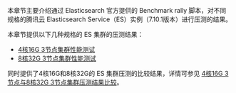 本章节主要介绍通过 Elasticsearch 官方提供的 Benchmark rally 脚本，对不同规格的腾讯云 Elasticsearch Service（ES）实例（7.10.1版本）进行压测的结果。

本章节提供以下几种规格的 ES 集群的压测结果：
- [4核16G 3节点集群性能测试](https://cloud.tencent.com/document/product/845/55185)
- [8核32G 3节点集群性能测试](https://cloud.tencent.com/document/product/845/55174)


同时提供了4核16G和8核32G的 ES 集群压测的比较结果，详情可参见 [4核16G 3节点与8核32G 3节点集群压测结果比较](https://cloud.tencent.com/document/product/845/55209)。

